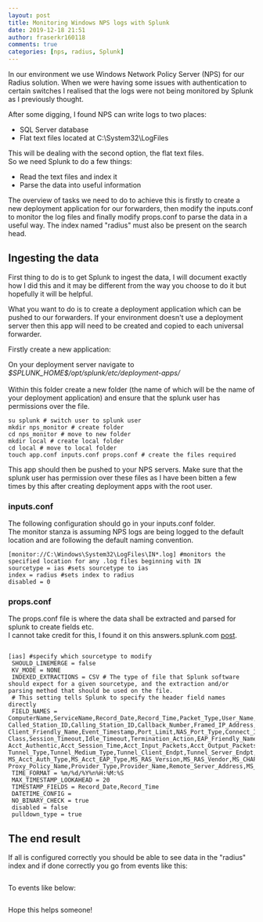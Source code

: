 ```yaml
---
layout: post
title: Monitoring Windows NPS logs with Splunk
date: 2019-12-18 21:51
author: fraserkr160118
comments: true
categories: [nps, radius, Splunk]
---
```

<!-- wp:paragraph -->
<p>In our environment we use Windows Network Policy Server (NPS) for our Radius solution. When we were having some issues with authentication to certain switches I realised that the logs were not being monitored by Splunk as I previously thought. </p>
<!-- /wp:paragraph -->

<!-- wp:paragraph -->
<p>After some digging, I found NPS can write logs to two places: </p>
<!-- /wp:paragraph -->

<!-- wp:list -->
<ul><li>SQL Server database</li><li>Flat text files located at C:\System32\LogFiles</li></ul>
<!-- /wp:list -->

<!-- wp:paragraph -->
<p>This will be dealing with the second option, the flat text files.<br>So we need Splunk to do a few things:</p>
<!-- /wp:paragraph -->

<!-- wp:list -->
<ul><li>Read the text files and index it</li><li>Parse the data into useful information</li></ul>
<!-- /wp:list -->

<!-- wp:paragraph -->
<p>The overview of tasks we need to do to achieve this is firstly to create a new deployment application for our forwarders, then modify the inputs.conf to monitor the log files and finally modify props.conf to parse the data in a useful way. The index named "radius" must also be present on the search head.</p>
<!-- /wp:paragraph -->

<!-- wp:heading -->
<h2>Ingesting the data</h2>
<!-- /wp:heading -->

<!-- wp:paragraph -->
<p>First thing to do is to get Splunk to ingest the data, I will document exactly how I did this and it may be different from the way you choose to do it but hopefully it will be helpful.</p>
<!-- /wp:paragraph -->

<!-- wp:paragraph -->
<p>What you want to do is to create a deployment application which can be pushed to our forwarders. If your environment doesn't use a deployment server then this app will need to be created and copied to each universal forwarder.</p>
<!-- /wp:paragraph -->

<!-- wp:paragraph -->
<p>Firstly create a new application:</p>
<!-- /wp:paragraph -->

<!-- wp:paragraph -->
<p>On your deployment server navigate to <em>$SPLUNK_HOME$/opt/splunk/etc/deployment-apps/</em><br><br>Within this folder create a new folder (the name of which will be the name of your deployment application) and ensure that the splunk user has permissions over the file.</p>
<!-- /wp:paragraph -->

<!-- wp:code -->
<pre class="wp-block-code"><code>su splunk # switch user to splunk user
mkdir nps_monitor # create folder 
cd nps_monitor # move to new folder
mkdir local # create local folder
cd local # move to local folder
touch app.conf inputs.conf props.conf # create the files required</code></pre>
<!-- /wp:code -->

<!-- wp:paragraph -->
<p>This app should then be pushed to your NPS servers. Make sure that the splunk user has permission over these files as I have been bitten a few times by this after creating deployment apps with the root user.</p>
<!-- /wp:paragraph -->

<!-- wp:heading {"level":3} -->
<h3>inputs.conf</h3>
<!-- /wp:heading -->

<!-- wp:paragraph -->
<p>The following configuration should go in your inputs.conf folder.<br>The monitor stanza is assuming NPS logs are being logged to the default location and are following the default naming convention.</p>
<!-- /wp:paragraph -->

<!-- wp:code -->
<pre class="wp-block-code"><code>&#091;monitor://C:\Windows\System32\LogFiles\IN*.log] #monitors the specified location for any .log files beginning with IN
sourcetype = ias #sets sourcetype to ias
index = radius #sets index to radius
disabled = 0</code></pre>
<!-- /wp:code -->

<!-- wp:heading {"level":3} -->
<h3>props.conf</h3>
<!-- /wp:heading -->

<!-- wp:paragraph -->
<p>The props.conf file is where the data shall be extracted and parsed for splunk to create fields etc.<br>I cannot take credit for this, I found it on this answers.splunk.com <a href="https://answers.splunk.com/answers/600737/how-to-parse-radius-log-files-into-splunk-what-the.html">post</a>.</p>
<!-- /wp:paragraph -->

<!-- wp:code -->
<pre class="wp-block-code"><code>
&#091;ias] #specify which sourcetype to modify
 SHOULD_LINEMERGE = false
 KV_MODE = NONE
 INDEXED_EXTRACTIONS = CSV # The type of file that Splunk software should expect for a given sourcetype, and the extraction and/or parsing method that should be used on the file.
 # This setting tells Splunk to specify the header field names directly
 FIELD_NAMES = ComputerName,ServiceName,Record_Date,Record_Time,Packet_Type,User_Name,Fully_Qualified_Distinguished_Name,
Called_Station_ID,Calling_Station_ID,Callback_Number,Framed_IP_Address,NAS_Identifier,NAS_IP_Address,NAS_Port,Client_Vendor,Client_IP_Address,
Client_Friendly_Name,Event_Timestamp,Port_Limit,NAS_Port_Type,Connect_Info,Framed_Protocol,Service_Type,Authentication_Type,Policy_Name,Reason_Code,
Class,Session_Timeout,Idle_Timeout,Termination_Action,EAP_Friendly_Name,Acct_Status_Type,Acct_Delay_Time,Acct_Input_Octets,Acct_Output_Octets,Acct_Session_Id,
Acct_Authentic,Acct_Session_Time,Acct_Input_Packets,Acct_Output_Packets,Acct_Terminate_Cause,Acct_Multi_Ssn_ID,Acct_Link_Count,Acct_Interim_Interval,
Tunnel_Type,Tunnel_Medium_Type,Tunnel_Client_Endpt,Tunnel_Server_Endpt,Acct_Tunnel_Conn,Tunnel_Pvt_Group_ID,Tunnel_Assignment_ID,Tunnel_Preference,
MS_Acct_Auth_Type,MS_Acct_EAP_Type,MS_RAS_Version,MS_RAS_Vendor,MS_CHAP_Error,MS_CHAP_Domain,MS_MPPE_Encryption_Types,MS_MPPE_Encryption_Policy,
Proxy_Policy_Name,Provider_Type,Provider_Name,Remote_Server_Address,MS_RAS_Client_Name,MS_RAS_Client_Version
 TIME_FORMAT = %m/%d/%Y%n%H:%M:%S
 MAX_TIMESTAMP_LOOKAHEAD = 20
 TIMESTAMP_FIELDS = Record_Date,Record_Time
 DATETIME_CONFIG =
 NO_BINARY_CHECK = true
 disabled = false
 pulldown_type = true</code></pre>
<!-- /wp:code -->

<!-- wp:heading -->
<h2>The end result</h2>
<!-- /wp:heading -->

<!-- wp:paragraph -->
<p>If all is configured correctly you should be able to see data in the "radius" index and if done correctly you go from events like this:</p>
<!-- /wp:paragraph -->

<!-- wp:image {"id":112,"sizeSlug":"large"} -->
<figure class="wp-block-image size-large"><img src="https://fraserclark926577729.files.wordpress.com/2019/12/image.png?w=613" alt="" class="wp-image-112" /></figure>
<!-- /wp:image -->

<!-- wp:paragraph -->
<p>To events like below:</p>
<!-- /wp:paragraph -->

<!-- wp:image {"id":114,"sizeSlug":"large"} -->
<figure class="wp-block-image size-large"><img src="https://fraserclark926577729.files.wordpress.com/2019/12/image-1.png?w=784" alt="" class="wp-image-114" /></figure>
<!-- /wp:image -->

<!-- wp:paragraph -->
<p>Hope this helps someone!</p>
<!-- /wp:paragraph -->
